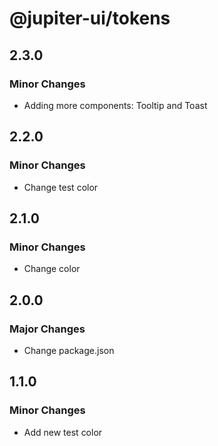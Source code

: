 # @jupiter-ui/tokens

## 2.3.0

### Minor Changes

- Adding more components: Tooltip and Toast

## 2.2.0

### Minor Changes

- Change test color

## 2.1.0

### Minor Changes

- Change color

## 2.0.0

### Major Changes

- Change package.json

## 1.1.0

### Minor Changes

- Add new test color
